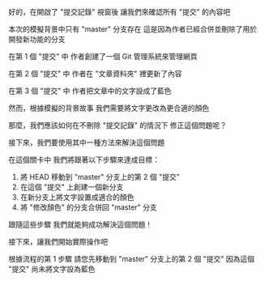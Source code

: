 好的，在開啟了 "提交記錄" 視窗後
讓我們來確認所有 "提交" 的內容吧

本次的模擬背景中只有 "master" 分支存在
這是因為作者已經合併並刪除了用於開發新功能的分支

在第 1 個 "提交" 中
作者創建了一個 Git 管理系統來管理網頁

在第 2 個 "提交" 中
作者在 "文章資料夾" 裡更新了內容

在第 3 個 "提交" 中
作者把文章中的文字設成了藍色

然而，根據模擬的背景故事
我們需要將文字更改為更合適的顏色

那麼，我們應該如何在不刪除 "提交記錄" 的情況下
修正這個問題呢？

接下來，我們要使用其中一種方法來解決這個問題

在這個關卡中
我們將跟著以下步驟來達成目標：
1. 將 HEAD 移動到 "master" 分支上的第 2 個 "提交"
2. 在這個 "提交" 上創建一個新分支
3. 在新分支上將文字設置成適合的顏色
4. 將 "修改顏色" 的分支合併回 "master" 分支

跟隨這些步驟
我們就能夠成功解決這個問題！

接下來，讓我們開始實際操作吧

根據流程的第 1 步驟 
請您先移動到 "master" 分支上的第 2 個 "提交"
因為這個 "提交" 尚未將文字設為藍色
